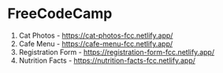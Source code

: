 # FreeCodeCamp

1. Cat Photos - https://cat-photos-fcc.netlify.app/
2. Cafe Menu - https://cafe-menu-fcc.netlify.app/
3. Registration Form - https://registration-form-fcc.netlify.app/
4. Nutrition Facts - https://nutrition-facts-fcc.netlify.app/
